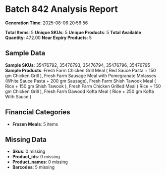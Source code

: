 # Batch 842 Analysis Report

**Generation Time**: 2025-08-06 20:56:56

**Total Items**: 5
**Unique SKUs**: 5
**Unique Products**: 5
**Total Available Quantity**: 472.00
**Near Expiry Products**: 5

## Sample Data
**Sample SKUs**: 35476792, 35476793, 35476794, 35476796, 35476795
**Sample Products**: Fresh Farm Chicken Grill Meal ( Red Sauce Pasta + 150 gm Chicken Grill ), Fresh Farm Sausage Meal with Pomegranate Molasses (White Sauce Pasta + 200 gm Sausage), Fresh Farm Shish Tawook Meal ( Rice + 150 gm Shish Tawook ), Fresh Farm Chicken Grilled Meal ( Rice + 150 gm Chicken Grill ), Fresh Farm Dawood Kofta Meal ( Rice + 250 gm Kofta With Sauce )

## Financial Categories
- **Frozen Meals**: 5 items

## Missing Data
- **Skus**: 0 missing
- **Product_ids**: 0 missing
- **Product_names**: 0 missing
- **Barcodes**: 5 missing
